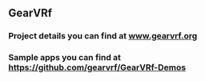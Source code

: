 ## GearVRf

### Project details you can find at www.gearvrf.org
### Sample apps you can find at https://github.com/gearvrf/GearVRf-Demos
